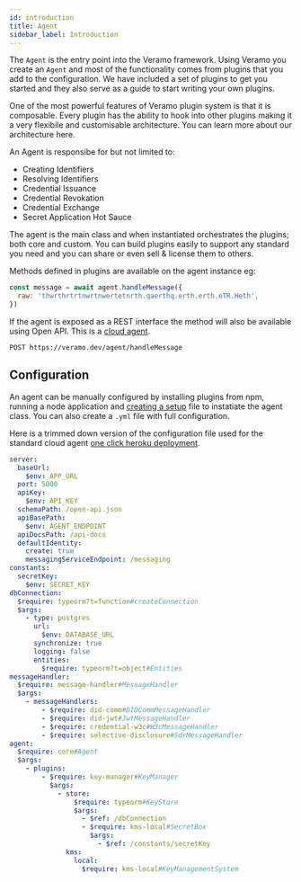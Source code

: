 ```yaml
---
id: introduction
title: Agent
sidebar_label: Introduction
---
```


The `Agent` is the entry point into the Veramo framework. Using Veramo you create an `Agent` and most of the functionality comes from plugins that you add to the configuration. We have included a set of plugins to get you started and they also serve as a guide to start writing your own plugins.

One of the most powerful features of Veramo plugin system is that it is composable. Every plugin has the ability to hook into other plugins making it a very flexibile and customisable architecture. You can learn more about our architecture here.

An Agent is responsibe for but not limited to:

- Creating Identifiers
- Resolving Identifiers
- Credential Issuance
- Credential Revokation
- Credential Exchange
- Secret Application Hot Sauce

The agent is the main class and when instantiated orchestrates the plugins; both core and custom. You can build plugins easily to support any standard you need and you can share or even sell & license them to others.

Methods defined in plugins are available on the agent instance eg:

```javascript
const message = await agent.handleMessage({
  raw: 'thwrthrtrtnwrtnwertetnrth.qaerthq.erth.erth.eTR.Heth',
})
```

If the agent is exposed as a REST interface the method will also be available using Open API. This is a [cloud agent](/docs/guides/cloud_agent).

```
POST https://veramo.dev/agent/handleMessage
```

## Configuration

An agent can be manually configured by installing plugins from npm, running a node application and [creating a setup](/docs/guides/nodejs) file to instatiate the agent class. You can also create a `.yml` file with full configuration.

Here is a trimmed down version of the configuration file used for the standard cloud agent [one click heroku deployment](https://github.com/uport-project/veramo-agent-deploy).

```yml
server:
  baseUrl:
    $env: APP_URL
  port: 5000
  apiKey:
    $env: API_KEY
  schemaPath: /open-api.json
  apiBasePath:
    $env: AGENT_ENDPOINT
  apiDocsPath: /api-docs
  defaultIdentity:
    create: true
    messagingServiceEndpoint: /messaging
constants:
  secretKey:
    $env: SECRET_KEY
dbConnection:
  $require: typeorm?t=function#createConnection
  $args:
    - type: postgres
      url:
        $env: DATABASE_URL
      synchronize: true
      logging: false
      entities:
        $require: typeorm?t=object#Entities
messageHandler:
  $require: message-handler#MessageHandler
  $args:
    - messageHandlers:
        - $require: did-comm#DIDCommMessageHandler
        - $require: did-jwt#JwtMessageHandler
        - $require: credential-w3c#W3cMessageHandler
        - $require: selective-disclosure#SdrMessageHandler
agent:
  $require: core#Agent
  $args:
    - plugins:
        - $require: key-manager#KeyManager
          $args:
            - store:
                $require: typeorm#KeyStore
                $args:
                  - $ref: /dbConnection
                  - $require: kms-local#SecretBox
                    $args:
                      - $ref: /constants/secretKey
              kms:
                local:
                  $require: kms-local#KeyManagementSystem
```
